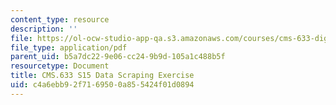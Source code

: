```yaml
---
content_type: resource
description: ''
file: https://ol-ocw-studio-app-qa.s3.amazonaws.com/courses/cms-633-digital-humanities-spring-2015/c4a6ebb92f7169500a855424f01d0894_MITCMS_633S15_Data_Scrape.pdf
file_type: application/pdf
parent_uid: b5a7dc22-9e06-cc24-9b9d-105a1c488b5f
resourcetype: Document
title: CMS.633 S15 Data Scraping Exercise
uid: c4a6ebb9-2f71-6950-0a85-5424f01d0894
---
```

